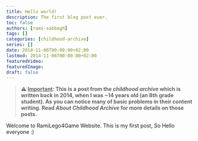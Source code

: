```yaml
---
title: Hello world!
description: The first blog post ever.
toc: false
authors: [rami-sabbagh]
tags: []
categories: [childhood-archive]
series: []
date: 2014-11-06T00:00:00+02:00
lastmod: 2014-11-06T00:00:00+02:00
featuredVideo:
featuredImage:
draft: false
---
```


> **⚠ <u>Important</u>: This is a post from the _childhood archive_ which is written back in 2014, when I was ~14 years old (an 8th grade student). As you can notice many of basic problems in their content writing. Read _About Childhood Archive_ for more details on those posts.**

Welcome to RamiLego4Game Website. This is my first post, So Hello everyone :)
